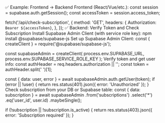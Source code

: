 ✅ Example: Frontend → Backend
Frontend (React/Vue/etc.):
const session = supabase.auth.getSession();
const accessToken = session.access_token;

fetch('/api/check-subscription', {
  method: 'GET',
  headers: {
    Authorization: `Bearer ${accessToken}`,
  },
});
✅ Backend: Verify Token and Check Subscription
Install Supabase Admin Client (with service role key):
npm install @supabase/supabase-js
Set up Supabase Admin Client:
const { createClient } = require('@supabase/supabase-js');

const supabaseAdmin = createClient(
  process.env.SUPABASE_URL,
  process.env.SUPABASE_SERVICE_ROLE_KEY
);
Verify token and get user info:
const authHeader = req.headers.authorization || '';
const token = authHeader.split(' ')[1];

const { data: user, error } = await supabaseAdmin.auth.getUser(token);
if (error || !user) {
  return res.status(401).json({ error: 'Unauthorized' });
}
Check subscription from your DB or Supabase table:
const { data: subscription } = await supabaseAdmin
  .from('subscriptions')
  .select('*')
  .eq('user_id', user.id)
  .maybeSingle();

if (!subscription || !subscription.is_active) {
  return res.status(403).json({ error: 'Subscription required' });
}
